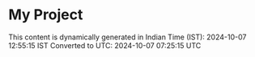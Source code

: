 # My Project

This content is dynamically generated in Indian Time (IST): 2024-10-07 12:55:15 IST
Converted to UTC: 2024-10-07 07:25:15 UTC
